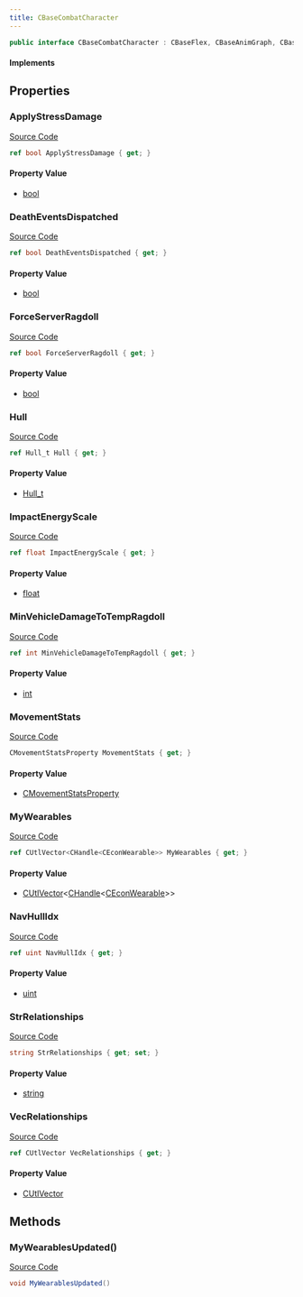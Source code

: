```yaml
---
title: CBaseCombatCharacter
---
```


```csharp
public interface CBaseCombatCharacter : CBaseFlex, CBaseAnimGraph, CBaseModelEntity, CBaseEntity, CEntityInstance, ISchemaClass<CEntityInstance>, ISchemaClass<CBaseEntity>, ISchemaClass<CBaseModelEntity>, ISchemaClass<CBaseAnimGraph>, ISchemaClass<CBaseFlex>, ISchemaClass<CBaseCombatCharacter>, ISchemaField, ISchemaClass, INativeHandle
```

#### Implements

## Properties

### ApplyStressDamage

[Source Code](https://github.com/swiftly-solution/swiftlys2/blob/beta/managed/src/SwiftlyS2.Generated/Schemas/Interfaces/CBaseCombatCharacter.cs#L24)

```csharp
ref bool ApplyStressDamage { get; }
```

#### Property Value

- [bool](https://learn.microsoft.com/dotnet/api/system.boolean)

### DeathEventsDispatched

[Source Code](https://github.com/swiftly-solution/swiftlys2/blob/beta/managed/src/SwiftlyS2.Generated/Schemas/Interfaces/CBaseCombatCharacter.cs#L26)

```csharp
ref bool DeathEventsDispatched { get; }
```

#### Property Value

- [bool](https://learn.microsoft.com/dotnet/api/system.boolean)

### ForceServerRagdoll

[Source Code](https://github.com/swiftly-solution/swiftlys2/blob/beta/managed/src/SwiftlyS2.Generated/Schemas/Interfaces/CBaseCombatCharacter.cs#L16)

```csharp
ref bool ForceServerRagdoll { get; }
```

#### Property Value

- [bool](https://learn.microsoft.com/dotnet/api/system.boolean)

### Hull

[Source Code](https://github.com/swiftly-solution/swiftlys2/blob/beta/managed/src/SwiftlyS2.Generated/Schemas/Interfaces/CBaseCombatCharacter.cs#L33)

```csharp
ref Hull_t Hull { get; }
```

#### Property Value

- [Hull_t](/docs/api/shared/schemadefinitions/hull_t)

### ImpactEnergyScale

[Source Code](https://github.com/swiftly-solution/swiftlys2/blob/beta/managed/src/SwiftlyS2.Generated/Schemas/Interfaces/CBaseCombatCharacter.cs#L20)

```csharp
ref float ImpactEnergyScale { get; }
```

#### Property Value

- [float](https://learn.microsoft.com/dotnet/api/system.single)

### MinVehicleDamageToTempRagdoll

[Source Code](https://github.com/swiftly-solution/swiftlys2/blob/beta/managed/src/SwiftlyS2.Generated/Schemas/Interfaces/CBaseCombatCharacter.cs#L22)

```csharp
ref int MinVehicleDamageToTempRagdoll { get; }
```

#### Property Value

- [int](https://learn.microsoft.com/dotnet/api/system.int32)

### MovementStats

[Source Code](https://github.com/swiftly-solution/swiftlys2/blob/beta/managed/src/SwiftlyS2.Generated/Schemas/Interfaces/CBaseCombatCharacter.cs#L37)

```csharp
CMovementStatsProperty MovementStats { get; }
```

#### Property Value

- [CMovementStatsProperty](/docs/api/shared/schemadefinitions/cmovementstatsproperty)

### MyWearables

[Source Code](https://github.com/swiftly-solution/swiftlys2/blob/beta/managed/src/SwiftlyS2.Generated/Schemas/Interfaces/CBaseCombatCharacter.cs#L18)

```csharp
ref CUtlVector<CHandle<CEconWearable>> MyWearables { get; }
```

#### Property Value

- [CUtlVector](/docs/api/-1)<[CHandle](/docs/api/shared/natives/chandle-1)<[CEconWearable](/docs/api/shared/schemadefinitions/ceconwearable)>>

### NavHullIdx

[Source Code](https://github.com/swiftly-solution/swiftlys2/blob/beta/managed/src/SwiftlyS2.Generated/Schemas/Interfaces/CBaseCombatCharacter.cs#L35)

```csharp
ref uint NavHullIdx { get; }
```

#### Property Value

- [uint](https://learn.microsoft.com/dotnet/api/system.uint32)

### StrRelationships

[Source Code](https://github.com/swiftly-solution/swiftlys2/blob/beta/managed/src/SwiftlyS2.Generated/Schemas/Interfaces/CBaseCombatCharacter.cs#L31)

```csharp
string StrRelationships { get; set; }
```

#### Property Value

- [string](https://learn.microsoft.com/dotnet/api/system.string)

### VecRelationships

[Source Code](https://github.com/swiftly-solution/swiftlys2/blob/beta/managed/src/SwiftlyS2.Generated/Schemas/Interfaces/CBaseCombatCharacter.cs#L29)

```csharp
ref CUtlVector VecRelationships { get; }
```

#### Property Value

- [CUtlVector](/docs/api/)

## Methods

### MyWearablesUpdated()

[Source Code](https://github.com/swiftly-solution/swiftlys2/blob/beta/managed/src/SwiftlyS2.Generated/Schemas/Interfaces/CBaseCombatCharacter.cs#L39)

```csharp
void MyWearablesUpdated()
```

